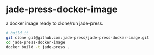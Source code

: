 # jade-press-docker-image
a docker image ready to clone/run jade-press.

```bash
# build it
git clone git@github.com:jade-press/jade-press-docker-image.git
cd jade-press-docker-image
docker build -t jade-press .
```
